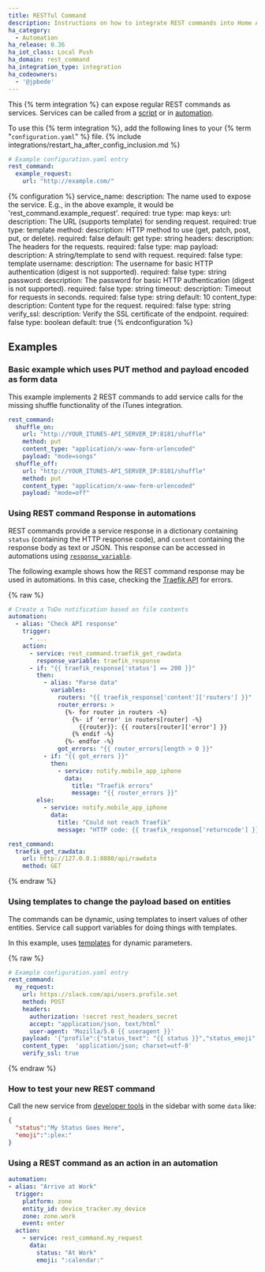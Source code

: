 ```yaml
---
title: RESTful Command
description: Instructions on how to integrate REST commands into Home Assistant.
ha_category:
  - Automation
ha_release: 0.36
ha_iot_class: Local Push
ha_domain: rest_command
ha_integration_type: integration
ha_codeowners:
  - '@jpbede'
---
```


This {% term integration %} can expose regular REST commands as services. Services can be called from a [script] or in [automation].

[script]: /integrations/script/
[automation]: /getting-started/automation/

To use this {% term integration %}, add the following lines to your {% term "`configuration.yaml`" %} file.
{% include integrations/restart_ha_after_config_inclusion.md %}

```yaml
# Example configuration.yaml entry
rest_command:
  example_request:
    url: "http://example.com/"
```

{% configuration %}
service_name:
  description: The name used to expose the service. E.g., in the above example, it would be 'rest_command.example_request'.
  required: true
  type: map
  keys:
    url:
      description: The URL (supports template) for sending request.
      required: true
      type: template
    method:
      description: HTTP method to use (get, patch, post, put, or delete).
      required: false
      default: get
      type: string
    headers:
      description: The headers for the requests.
      required: false
      type: map
    payload:
      description: A string/template to send with request.
      required: false
      type: template
    username:
      description: The username for basic HTTP authentication (digest is not supported).
      required: false
      type: string
    password:
      description: The password for basic HTTP authentication (digest is not supported).
      required: false
      type: string
    timeout:
      description: Timeout for requests in seconds.
      required: false
      type: string
      default: 10
    content_type:
      description: Content type for the request.
      required: false
      type: string
    verify_ssl:
      description: Verify the SSL certificate of the endpoint.
      required: false
      type: boolean
      default: true
{% endconfiguration %}

## Examples

### Basic example which uses PUT method and payload encoded as form data

This example implements 2 REST commands to add service calls for the missing shuffle functionality of the iTunes integration.

```yaml
rest_command:
  shuffle_on: 
    url: "http://YOUR_ITUNES-API_SERVER_IP:8181/shuffle"
    method: put
    content_type: "application/x-www-form-urlencoded"
    payload: "mode=songs"
  shuffle_off: 
    url: "http://YOUR_ITUNES-API_SERVER_IP:8181/shuffle"
    method: put
    content_type: "application/x-www-form-urlencoded"
    payload: "mode=off"
```

### Using REST command Response in automations

REST commands provide a service response in a dictionary containing `status` (containing the HTTP response code), and `content` containing the response body as text or JSON. This response can be accessed in automations using [`response_variable`](/docs/scripts/service-calls#use-templates-to-handle-response-data).

The following example shows how the REST command response may be used in automations. In this case, checking the [Traefik API](https://doc.traefik.io/traefik/operations/api/) for errors.

{% raw %}

```yaml
# Create a ToDo notification based on file contents
automation:
  - alias: "Check API response"
    trigger:
      - ...
    action:
      - service: rest_command.traefik_get_rawdata
        response_variable: traefik_response
      - if: "{{ traefik_response['status'] == 200 }}"
        then:
          - alias: "Parse data"
            variables:
              routers: "{{ traefik_response['content']['routers'] }}"
              router_errors: >
                {%- for router in routers -%}
                  {%- if 'error' in routers[router] -%}
                    {{router}}: {{ routers[router]['error'] }}
                  {% endif -%}
                {%- endfor -%}
              got_errors: "{{ router_errors|length > 0 }}"
          - if: "{{ got_errors }}"
            then:
              - service: notify.mobile_app_iphone
                data:
                  title: "Traefik errors"
                  message: "{{ router_errors }}"
        else:
          - service: notify.mobile_app_iphone
            data:
              title: "Could not reach Traefik"
              message: "HTTP code: {{ traefik_response['returncode'] }}"

rest_command:
  traefik_get_rawdata:
    url: http://127.0.0.1:8080/api/rawdata
    method: GET
```

{% endraw %}

### Using templates to change the payload based on entities

The commands can be dynamic, using templates to insert values of other entities. Service call support variables for doing things with templates.

In this example, uses [templates](/docs/configuration/templating/) for dynamic parameters.

{% raw %}

```yaml
# Example configuration.yaml entry
rest_command:
  my_request:
    url: https://slack.com/api/users.profile.set
    method: POST
    headers:
      authorization: !secret rest_headers_secret
      accept: "application/json, text/html"
      user-agent: 'Mozilla/5.0 {{ useragent }}'
    payload: '{"profile":{"status_text": "{{ status }}","status_emoji": "{{ emoji }}"}}'
    content_type:  'application/json; charset=utf-8'
    verify_ssl: true
```

{% endraw %}

### How to test your new REST command

Call the new service from [developer tools](/docs/tools/dev-tools/) in the sidebar with some `data` like:

```json
{
  "status":"My Status Goes Here",
  "emoji":":plex:"
}
```

### Using a REST command as an action in an automation

```yaml
automation:
- alias: "Arrive at Work"
  trigger:
    platform: zone
    entity_id: device_tracker.my_device
    zone: zone.work
    event: enter
  action:
    - service: rest_command.my_request
      data:
        status: "At Work"
        emoji: ":calendar:"
```
